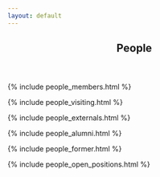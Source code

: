 ```yaml
---
layout: default
---
```


<!-- Main -->
<article id="main">
  <style type="text/css">
    .topic {
      .border-right: 1px lightgrey solid;
    }
  </style>

<header class="major container" markdown="1">

# People

</header>

<section class="wrapper card style4 container">

{% include people_members.html %}

{% include people_visiting.html %}

{% include people_externals.html %}

{% include people_alumni.html %}

{% include people_former.html %}

{% include people_open_positions.html %}

</section>

</article>
